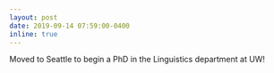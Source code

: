 ```yaml
---
layout: post
date: 2019-09-14 07:59:00-0400
inline: true
---
```


Moved to Seattle to begin a PhD in the Linguistics department at UW!
